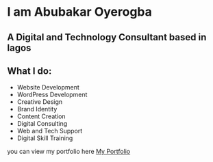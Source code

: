 # I am Abubakar Oyerogba

## A Digital and Technology Consultant based in lagos

## What I do:

- Website Development
- WordPress Development
- Creative Design
- Brand Identity
- Content Creation
- Digital Consulting
- Web and Tech Support
- Digital Skill Training

you can view my portfolio here [My Portfolio](https://abusavvy.github.io/)